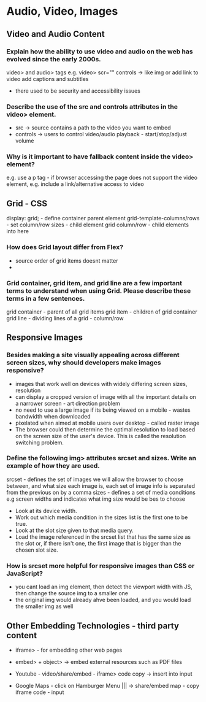 # Audio, Video, Images

## Video and Audio Content

### Explain how the ability to use video and audio on the web has evolved since the early 2000s.

video> and audio> tags
e.g. video> scr="" controls -> like img
or add link to video
add captions and subtitles

- there used to be security and accessibility issues

### Describe the use of the src and controls attributes in the video> element.

- src -> source contains a path to the video you want to embed
- controls -> users to control video/audio playback - start/stop/adjust volume

### Why is it important to have fallback content inside the video> element?

e.g. use a p tag - if browser accessing the page does not support the video element, e.g. include a link/alternative access to video

## Grid - CSS

display: grid; - define container parent element
grid-template-columns/rows - set column/row sizes - child element
grid column/row - child elements into here

### How does Grid layout differ from Flex?

- source order of grid items doesnt matter
-

### Grid container, grid item, and grid line are a few important terms to understand when using Grid. Please describe these terms in a few sentences.

grid container - parent of all grid items
grid item - children of grid container
grid line - dividing lines of a grid - column/row

## Responsive Images

### Besides making a site visually appealing across different screen sizes, why should developers make images responsive?

- images that work well on devices with widely differing screen sizes, resolution
- can display a cropped version of image with all the important details on a narrower screen - art direction problem
- no need to use a large image if its being viewed on a mobile - wastes bandwidth when downloaded
- pixelated when aimed at mobile users over desktop - called raster image
- The browser could then determine the optimal resolution to load based on the screen size of the user's device. This is called the resolution switching problem.

### Define the following img> attributes srcset and sizes. Write an example of how they are used.

srcset - defines the set of images we will allow the browser to choose between, and what size each image is, each set of image info is separated from the previous on by a comma
sizes - defines a set of media conditions e.g screen widths and indicates what img size would be bes to choose

- Look at its device width.
- Work out which media condition in the sizes list is the first one to be true.
- Look at the slot size given to that media query.
- Load the image referenced in the srcset list that has the same size as the slot or, if there isn't one, the first image that is bigger than the chosen slot size.

### How is srcset more helpful for responsive images than CSS or JavaScript?

- you cant load an img element, then detect the viewport width with JS, then change the source img to a smaller one
- the original img would already ahve been loaded, and you would load the smaller img as well

## Other Embedding Technologies - third party content

- iframe> - for embedding other web pages
- embed> + object> -> embed external resources such as PDF files

- Youtube - video/share/embed - iframe> code copy -> insert into input
- Google Maps - click on Hamburger Menu ||| -> share/embed map - copy iframe code - input

